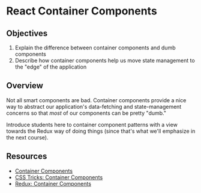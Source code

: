 # React Container Components

## Objectives

1. Explain the difference between container components and dumb components
2. Describe how container components help us move state management to the "edge"
   of the application

## Overview

Not all smart components are bad. Container components provide a nice way to
abstract our application's data-fetching and state-management concerns so that
_most_ of our components can be pretty "dumb."

Introduce students here to container component patterns with a view towards the
Redux way of doing things (since that's what we'll emphasize in the next
course).

## Resources

- [Container Components](https://medium.com/@learnreact/container-components-c0e67432e005#.2kd1wuyp4)
- [CSS Tricks: Container Components](https://css-tricks.com/learning-react-container-components/)
- [Redux: Container Components](http://redux.js.org/docs/basics/UsageWithReact.html)
